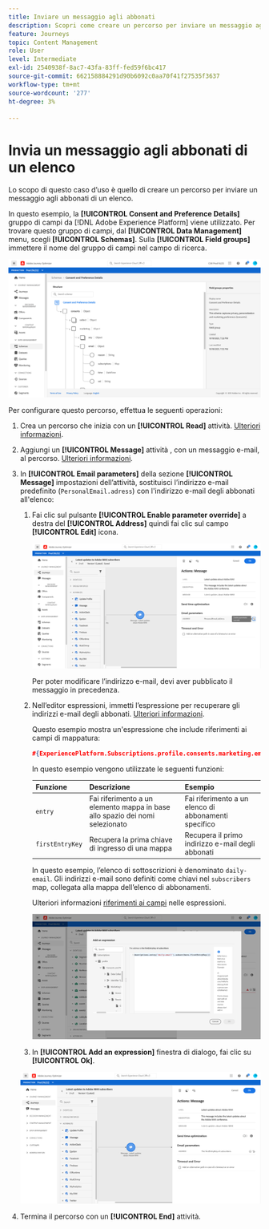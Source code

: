 ```yaml
---
title: Inviare un messaggio agli abbonati
description: Scopri come creare un percorso per inviare un messaggio agli abbonati di un elenco
feature: Journeys
topic: Content Management
role: User
level: Intermediate
exl-id: 2540938f-8ac7-43fa-83ff-fed59f6bc417
source-git-commit: 662158884291d90b6092c0aa70f41f27535f3637
workflow-type: tm+mt
source-wordcount: '277'
ht-degree: 3%

---
```


# Invia un messaggio agli abbonati di un elenco

Lo scopo di questo caso d’uso è quello di creare un percorso per inviare un messaggio agli abbonati di un elenco.

In questo esempio, la **[!UICONTROL Consent and Preference Details]** gruppo di campi da [!DNL Adobe Experience Platform] viene utilizzato. Per trovare questo gruppo di campi, dal **[!UICONTROL Data Management]** menu, scegli **[!UICONTROL Schemas]**. Sulla **[!UICONTROL Field groups]** immettere il nome del gruppo di campi nel campo di ricerca.

![Questo gruppo di campi include l&#39;elemento subscriptions](../assets/consent-and-preference-details-field-group.png)

Per configurare questo percorso, effettua le seguenti operazioni:

1. Crea un percorso che inizia con un **[!UICONTROL Read]** attività. [Ulteriori informazioni](journey-gs.md).
1. Aggiungi un **[!UICONTROL Message]** attività , con un messaggio e-mail, al percorso. [Ulteriori informazioni](journeys-message.md).
1. In **[!UICONTROL Email parameters]** della sezione **[!UICONTROL Message]** impostazioni dell’attività, sostituisci l’indirizzo e-mail predefinito (`PersonalEmail.adress`) con l&#39;indirizzo e-mail degli abbonati all&#39;elenco:

   1. Fai clic sul pulsante **[!UICONTROL Enable parameter override]** a destra del **[!UICONTROL Address]** quindi fai clic sul campo **[!UICONTROL Edit]** icona.

      ![](../assets/message-to-subscribers-uc-1.png)

      Per poter modificare l’indirizzo e-mail, devi aver pubblicato il messaggio in precedenza.

   1. Nell’editor espressioni, immetti l’espressione per recuperare gli indirizzi e-mail degli abbonati. [Ulteriori informazioni](expression/expressionadvanced.md).

      Questo esempio mostra un&#39;espressione che include riferimenti ai campi di mappatura:

      ```json
      #{ExperiencePlatform.Subscriptions.profile.consents.marketing.email.subscriptions.entry('daily-email').subscribers.firstEntryKey()}
      ```

      In questo esempio vengono utilizzate le seguenti funzioni:

      | Funzione | Descrizione | Esempio |
      | --- | --- | --- |
      | `entry` | Fai riferimento a un elemento mappa in base allo spazio dei nomi selezionato | Fai riferimento a un elenco di abbonamenti specifico |
      | `firstEntryKey` | Recupera la prima chiave di ingresso di una mappa | Recupera il primo indirizzo e-mail degli abbonati |

      In questo esempio, l’elenco di sottoscrizioni è denominato `daily-email`. Gli indirizzi e-mail sono definiti come chiavi nel `subscribers` map, collegata alla mappa dell’elenco di abbonamenti.

      Ulteriori informazioni [riferimenti ai campi](expression/field-references.md) nelle espressioni.

      ![](../assets/message-to-subscribers-uc-2.png)

   1. In **[!UICONTROL Add an expression]** finestra di dialogo, fai clic su **[!UICONTROL Ok]**.

   ![](../assets/message-to-subscribers-uc-3.png)

1. Termina il percorso con un **[!UICONTROL End]** attività.
